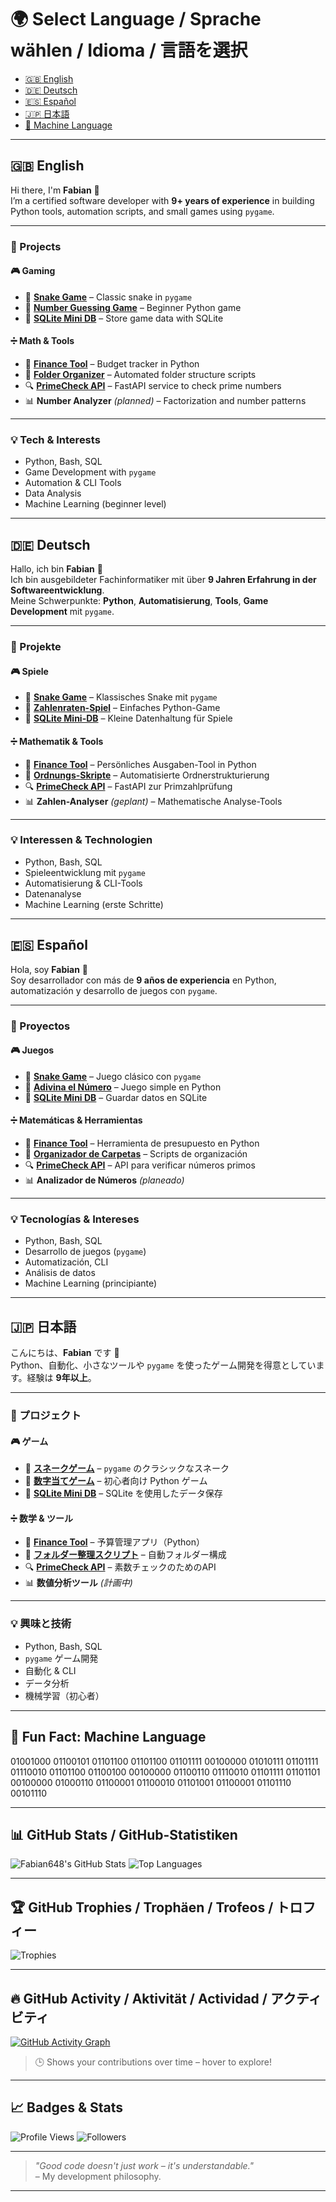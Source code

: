 # 🌍 Select Language / Sprache wählen / Idioma / 言語を選択

- [🇬🇧 English](#-english)
- [🇩🇪 Deutsch](#-deutsch)
- [🇪🇸 Español](#-español)
- [🇯🇵 日本語](#-日本語)
- [🤖 Machine Language](#-fun-fact-machine-language)

---

## 🇬🇧 English

Hi there, I'm **Fabian** 👋  
I’m a certified software developer with **9+ years of experience** in building Python tools, automation scripts, and small games using `pygame`.

---

### 🚀 Projects

#### 🎮 Gaming

- 🐍 [**Snake Game**](https://github.com/Fabian648/snake-game) – Classic snake in `pygame`
- 🧠 [**Number Guessing Game**](https://github.com/Fabian648/number-guessing-game) – Beginner Python game
- 💾 [**SQLite Mini DB**](https://github.com/Fabian648/sqlite-mini-db) – Store game data with SQLite

#### ➗ Math & Tools

- 💸 [**Finance Tool**](https://github.com/Fabian648/finance-tool) – Budget tracker in Python
- 📁 [**Folder Organizer**](https://github.com/Fabian648/folder-organizer) – Automated folder structure scripts
- 🔍 [**PrimeCheck API**](https://github.com/Fabian648/primecheck-api) – FastAPI service to check prime numbers
- 📊 **Number Analyzer** _(planned)_ – Factorization and number patterns

---

### 💡 Tech & Interests

- Python, Bash, SQL
- Game Development with `pygame`
- Automation & CLI Tools
- Data Analysis
- Machine Learning (beginner level)

---

## 🇩🇪 Deutsch

Hallo, ich bin **Fabian** 👋  
Ich bin ausgebildeter Fachinformatiker mit über **9 Jahren Erfahrung in der Softwareentwicklung**.  
Meine Schwerpunkte: **Python**, **Automatisierung**, **Tools**, **Game Development** mit `pygame`.

---

### 🚀 Projekte

#### 🎮 Spiele

- 🐍 [**Snake Game**](https://github.com/Fabian648/snake-game) – Klassisches Snake mit `pygame`
- 🧠 [**Zahlenraten-Spiel**](https://github.com/Fabian648/number-guessing-game) – Einfaches Python-Game
- 💾 [**SQLite Mini-DB**](https://github.com/Fabian648/sqlite-mini-db) – Kleine Datenhaltung für Spiele

#### ➗ Mathematik & Tools

- 💸 [**Finance Tool**](https://github.com/Fabian648/finance-tool) – Persönliches Ausgaben-Tool in Python
- 📁 [**Ordnungs-Skripte**](https://github.com/Fabian648/folder-organizer) – Automatisierte Ordnerstrukturierung
- 🔍 [**PrimeCheck API**](https://github.com/Fabian648/primecheck-api) – FastAPI zur Primzahlprüfung
- 📊 **Zahlen-Analyser** _(geplant)_ – Mathematische Analyse-Tools

---

### 💡 Interessen & Technologien

- Python, Bash, SQL
- Spieleentwicklung mit `pygame`
- Automatisierung & CLI-Tools
- Datenanalyse
- Machine Learning (erste Schritte)

---

## 🇪🇸 Español

Hola, soy **Fabian** 👋  
Soy desarrollador con más de **9 años de experiencia** en Python, automatización y desarrollo de juegos con `pygame`.

---

### 🚀 Proyectos

#### 🎮 Juegos

- 🐍 [**Snake Game**](https://github.com/Fabian648/snake-game) – Juego clásico con `pygame`
- 🧠 [**Adivina el Número**](https://github.com/Fabian648/number-guessing-game) – Juego simple en Python
- 💾 [**SQLite Mini DB**](https://github.com/Fabian648/sqlite-mini-db) – Guardar datos en SQLite

#### ➗ Matemáticas & Herramientas

- 💸 [**Finance Tool**](https://github.com/Fabian648/finance-tool) – Herramienta de presupuesto en Python
- 📁 [**Organizador de Carpetas**](https://github.com/Fabian648/folder-organizer) – Scripts de organización
- 🔍 [**PrimeCheck API**](https://github.com/Fabian648/primecheck-api) – API para verificar números primos
- 📊 **Analizador de Números** _(planeado)_

---

### 💡 Tecnologías & Intereses

- Python, Bash, SQL
- Desarrollo de juegos (`pygame`)
- Automatización, CLI
- Análisis de datos
- Machine Learning (principiante)

---

## 🇯🇵 日本語

こんにちは、**Fabian** です 👋  
Python、自動化、小さなツールや `pygame` を使ったゲーム開発を得意としています。経験は **9年以上**。

---

### 🚀 プロジェクト

#### 🎮 ゲーム

- 🐍 [**スネークゲーム**](https://github.com/Fabian648/snake-game) – `pygame` のクラシックなスネーク
- 🧠 [**数字当てゲーム**](https://github.com/Fabian648/number-guessing-game) – 初心者向け Python ゲーム
- 💾 [**SQLite Mini DB**](https://github.com/Fabian648/sqlite-mini-db) – SQLite を使用したデータ保存

#### ➗ 数学 & ツール

- 💸 [**Finance Tool**](https://github.com/Fabian648/finance-tool) – 予算管理アプリ（Python）
- 📁 [**フォルダー整理スクリプト**](https://github.com/Fabian648/folder-organizer) – 自動フォルダー構成
- 🔍 [**PrimeCheck API**](https://github.com/Fabian648/primecheck-api) – 素数チェックのためのAPI
- 📊 **数値分析ツール** _(計画中)_

---

### 💡 興味と技術

- Python, Bash, SQL
- `pygame` ゲーム開発
- 自動化 & CLI
- データ分析
- 機械学習（初心者）

---

## 🤖 Fun Fact: Machine Language
01001000 01100101 01101100 01101100 01101111 00100000
01010111 01101111 01110010 01101100 01100100 00100000
01100110 01110010 01101111 01101101 00100000
01000110 01100001 01100010 01101001 01100001 01101110 00101110

---

## 📊 GitHub Stats / GitHub-Statistiken

![Fabian648's GitHub Stats](https://github-readme-stats.vercel.app/api?username=Fabian648&show_icons=true&theme=tokyonight)
![Top Languages](https://github-readme-stats.vercel.app/api/top-langs/?username=Fabian648&layout=compact&theme=tokyonight)

---

## 🏆 GitHub Trophies / Trophäen / Trofeos / トロフィー

![Trophies](https://github-profile-trophy.vercel.app/?username=Fabian648&theme=darkhub&column=4)

---

## 🔥 GitHub Activity / Aktivität / Actividad / アクティビティ

[![GitHub Activity Graph](https://github-readme-activity-graph.vercel.app/graph?username=Fabian648&theme=github-compact)](https://github.com/ashutosh00710/github-readme-activity-graph)

> 🕒 Shows your contributions over time – hover to explore!

---

## 📈 Badges & Stats

![Profile Views](https://komarev.com/ghpvc/?username=Fabian648&label=Visitors&color=blue&style=flat)
![Followers](https://img.shields.io/github/followers/Fabian648?label=Followers&style=social)

---

> _"Good code doesn't just work – it's understandable."_  
> – My development philosophy.

---
